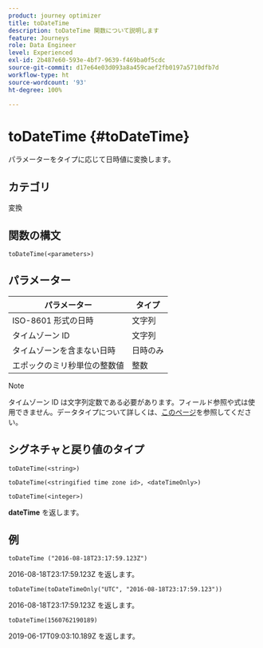 ```yaml
---
product: journey optimizer
title: toDateTime
description: toDateTime 関数について説明します
feature: Journeys
role: Data Engineer
level: Experienced
exl-id: 2b487e60-593e-4bf7-9639-f469ba0f5cdc
source-git-commit: d17e64e03d093a8a459caef2fb0197a5710dfb7d
workflow-type: ht
source-wordcount: '93'
ht-degree: 100%

---
```


# toDateTime {#toDateTime}

パラメーターをタイプに応じて日時値に変換します。

## カテゴリ

変換

## 関数の構文

`toDateTime(<parameters>)`

## パラメーター

| パラメーター | タイプ |
|-----------|------------------|
| ISO-8601 形式の日時 | 文字列 |
| タイムゾーン ID | 文字列 |
| タイムゾーンを含まない日時 | 日時のみ |
| エポックのミリ秒単位の整数値 | 整数 |

>[!NOTE]
>
>タイムゾーン ID は文字列定数である必要があります。フィールド参照や式は使用できません。データタイプについて詳しくは、[このページ](../expression/data-types.md)を参照してください。

## シグネチャと戻り値のタイプ

`toDateTime(<string>)`

`toDateTime(<stringified time zone id>, <dateTimeOnly>)`

`toDateTime(<integer>)`

**dateTime** を返します。

<!--`toDateTime(<year>,<month>,<dayOfMonth>,<hour>,<minute>,<second>)`

Returns a date time with default time zone UTC.

`toDateTime(<year>,<month>,<dayOfMonth>)`
`toDateTime(<stringified timeZone>,<year>,<month>,<dayOfMonth>)`
`toDateTime(<timeZone>,<year>,<month>,<dayOfMonth>)`

Return a datetime where hour, minute and second set to 0.

`toDateTime(<stringified timeZone>,<year>,<month>,<dayOfMonth>,<hour>,<minute>,<second>)`
`toDateTime(<string>)`
`toDateTime(<string>,<integer>)`
`toDateTime(<stringified timeZone>,<dateTimeOnly)`

`toDateTime(<timeZone>,<integer>)`

Return a datetime.

-->

## 例

`toDateTime ("2016-08-18T23:17:59.123Z")`

2016-08-18T23:17:59.123Z を返します。

`toDateTime(toDateTimeOnly("UTC", "2016-08-18T23:17:59.123"))`

2016-08-18T23:17:59.123Z を返します。

`toDateTime(1560762190189)`

2019-06-17T09:03:10.189Z を返します。

<!--`toDateTime ("2016-08-18T23:17:59.123", "UTC")`

Returns 2016-08-18T23:17:59.123Z.

`toDateTime("Z",2016,8,18,23,17,59)`

Returns 2016-08-18T23:17:59.000Z.

`toDateTime("Z",2016,8,18)`

Returns 2016-08-18T00:00:00.000Z.-->
